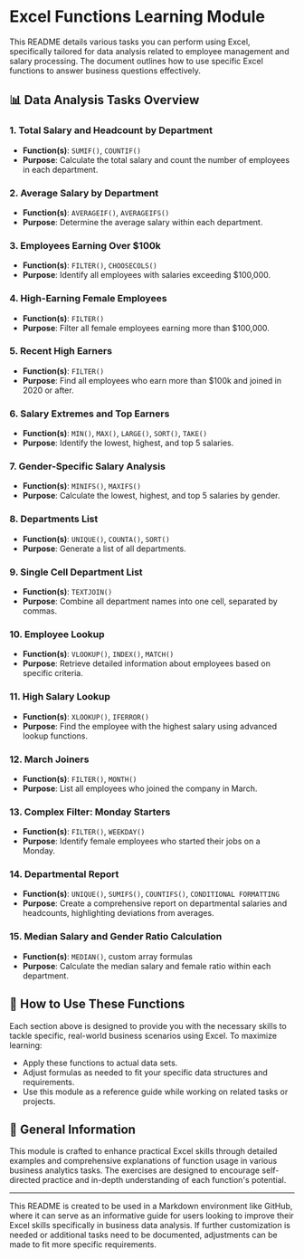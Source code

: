 # Excel Functions Learning Module

This README details various tasks you can perform using Excel, specifically tailored for data analysis related to employee management and salary processing. The document outlines how to use specific Excel functions to answer business questions effectively.

## 📊 Data Analysis Tasks Overview

### 1. Total Salary and Headcount by Department
- **Function(s)**: `SUMIF()`, `COUNTIF()`
- **Purpose**: Calculate the total salary and count the number of employees in each department.

### 2. Average Salary by Department
- **Function(s)**: `AVERAGEIF()`, `AVERAGEIFS()`
- **Purpose**: Determine the average salary within each department.

### 3. Employees Earning Over $100k
- **Function(s)**: `FILTER()`, `CHOOSECOLS()`
- **Purpose**: Identify all employees with salaries exceeding $100,000.

### 4. High-Earning Female Employees
- **Function(s)**: `FILTER()`
- **Purpose**: Filter all female employees earning more than $100,000.

### 5. Recent High Earners
- **Function(s)**: `FILTER()`
- **Purpose**: Find all employees who earn more than $100k and joined in 2020 or after.

### 6. Salary Extremes and Top Earners
- **Function(s)**: `MIN()`, `MAX()`, `LARGE()`, `SORT()`, `TAKE()`
- **Purpose**: Identify the lowest, highest, and top 5 salaries.

### 7. Gender-Specific Salary Analysis
- **Function(s)**: `MINIFS()`, `MAXIFS()`
- **Purpose**: Calculate the lowest, highest, and top 5 salaries by gender.

### 8. Departments List
- **Function(s)**: `UNIQUE()`, `COUNTA()`, `SORT()`
- **Purpose**: Generate a list of all departments.

### 9. Single Cell Department List
- **Function(s)**: `TEXTJOIN()`
- **Purpose**: Combine all department names into one cell, separated by commas.

### 10. Employee Lookup
- **Function(s)**: `VLOOKUP()`, `INDEX()`, `MATCH()`
- **Purpose**: Retrieve detailed information about employees based on specific criteria.

### 11. High Salary Lookup
- **Function(s)**: `XLOOKUP()`, `IFERROR()`
- **Purpose**: Find the employee with the highest salary using advanced lookup functions.

### 12. March Joiners
- **Function(s)**: `FILTER()`, `MONTH()`
- **Purpose**: List all employees who joined the company in March.

### 13. Complex Filter: Monday Starters
- **Function(s)**: `FILTER()`, `WEEKDAY()`
- **Purpose**: Identify female employees who started their jobs on a Monday.

### 14. Departmental Report
- **Function(s)**: `UNIQUE()`, `SUMIFS()`, `COUNTIFS()`, `CONDITIONAL FORMATTING`
- **Purpose**: Create a comprehensive report on departmental salaries and headcounts, highlighting deviations from averages.

### 15. Median Salary and Gender Ratio Calculation
- **Function(s)**: `MEDIAN()`, custom array formulas
- **Purpose**: Calculate the median salary and female ratio within each department.

## 🚀 How to Use These Functions

Each section above is designed to provide you with the necessary skills to tackle specific, real-world business scenarios using Excel. To maximize learning:
- Apply these functions to actual data sets.
- Adjust formulas as needed to fit your specific data structures and requirements.
- Use this module as a reference guide while working on related tasks or projects.

## 📑 General Information

This module is crafted to enhance practical Excel skills through detailed examples and comprehensive explanations of function usage in various business analytics tasks. The exercises are designed to encourage self-directed practice and in-depth understanding of each function's potential.

---

This README is created to be used in a Markdown environment like GitHub, where it can serve as an informative guide for users looking to improve their Excel skills specifically in business data analysis. If further customization is needed or additional tasks need to be documented, adjustments can be made to fit more specific requirements.

